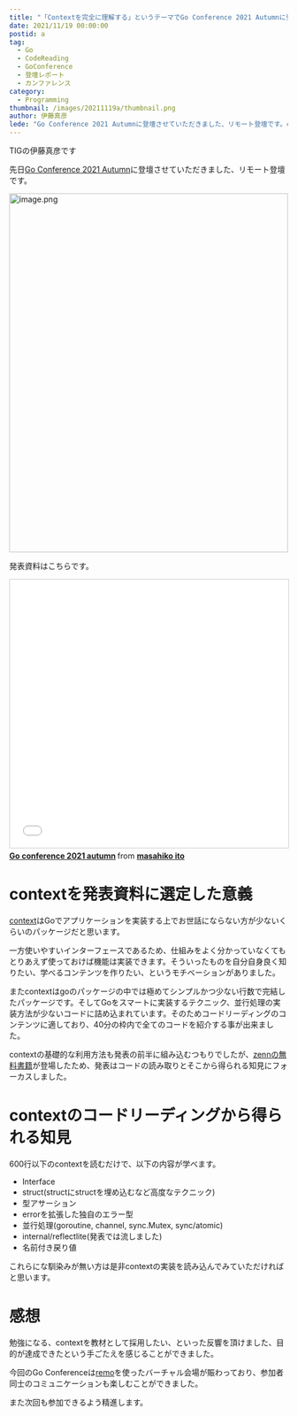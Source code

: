 ```yaml
---
title: "「Contextを完全に理解する」というテーマでGo Conference 2021 Autumnに登壇しました"
date: 2021/11/19 00:00:00
postid: a
tag:
  - Go
  - CodeReading
  - GoConference
  - 登壇レポート
  - カンファレンス
category:
  - Programming
thumbnail: /images/20211119a/thumbnail.png
author: 伊藤真彦
lede: "Go Conference 2021 Autumnに登壇させていただきました、リモート登壇です。contextはGoでアプリケーションを実装する上でお世話にならない方が少ないくらいのパッケージだと思います。"
---
```

TIGの伊藤真彦です

先日[Go Conference 2021 Autumn](https://gocon.jp/2021autumn/)に登壇させていただきました、リモート登壇です。

<img src="/images/20211119a/image.png" alt="image.png" width="100%" height="649" loading="lazy">

発表資料はこちらです。

<iframe src="//www.slideshare.net/slideshow/embed_code/key/4pZJNIRQud0Iy0" width="595" height="485" frameborder="0" marginwidth="0" marginheight="0" scrolling="no" style="border:1px solid #CCC; border-width:1px; margin-bottom:5px; max-width: 100%;" allowfullscreen> </iframe> <div style="margin-bottom:5px"> <strong> <a href="//www.slideshare.net/ssuserebd24d1/go-conference-2021-autumn" title="Go conference 2021 autumn" target="_blank">Go conference 2021 autumn</a> </strong> from <strong><a href="https://www.slideshare.net/ssuserebd24d1" target="_blank">masahiko ito</a></strong> </div>

# contextを発表資料に選定した意義

[context](https://github.com/golang/go/blob/master/src/context/context.go)はGoでアプリケーションを実装する上でお世話にならない方が少ないくらいのパッケージだと思います。

一方使いやすいインターフェースであるため、仕組みをよく分かっていなくてもとりあえず使っておけば機能は実装できます。そういったものを自分自身良く知りたい、学べるコンテンツを作りたい、というモチベーションがありました。

またcontextはgoのパッケージの中では極めてシンプルかつ少ない行数で完結したパッケージです。そしてGoをスマートに実装するテクニック、並行処理の実装方法が少ないコードに詰め込まれています。そのためコードリーディングのコンテンツに適しており、40分の枠内で全てのコードを紹介する事が出来ました。

contextの基礎的な利用方法も発表の前半に組み込むつもりでしたが、[zennの無料書籍](https://zenn.dev/hsaki/books/golang-context)が登場したため、発表はコードの読み取りとそこから得られる知見にフォーカスしました。

# contextのコードリーディングから得られる知見

600行以下のcontextを読むだけで、以下の内容が学べます。

* Interface
* struct(structにstructを埋め込むなど高度なテクニック)
* 型アサーション
* errorを拡張した独自のエラー型
* 並行処理(goroutine, channel, sync.Mutex, sync/atomic)
* internal/reflectlite(発表では流しました)
* 名前付き戻り値

これらにな馴染みが無い方は是非contextの実装を読み込んでみていただければと思います。

# 感想

勉強になる、contextを教材として採用したい、といった反響を頂けました、目的が達成できたという手ごたえを感じることができました。

今回のGo Conferenceは[remo](https://remo.co/)を使ったバーチャル会場が賑わっており、参加者同士のコミュニケーションも楽しむことができました。

また次回も参加できるよう精進します。
